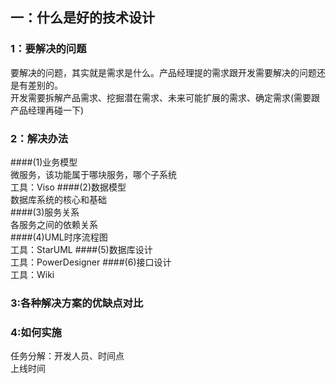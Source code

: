 ## 一：什么是好的技术设计
### 1：要解决的问题<br>
  要解决的问题，其实就是需求是什么。产品经理提的需求跟开发需要解决的问题还是有差别的。<br>
  开发需要拆解产品需求、挖掘潜在需求、未来可能扩展的需求、确定需求(需要跟产品经理再碰一下)
### 2：解决办法<br>
####(1)业务模型<br>
微服务，该功能属于哪块服务，哪个子系统<br>
工具：Viso
####(2)数据模型<br>
数据库系统的核心和基础<br>
####(3)服务关系<br>
各服务之间的依赖关系<br>
####(4)UML时序流程图<br>
工具：StarUML
####(5)数据库设计<br>
工具：PowerDesigner
####(6)接口设计<br>
工具：Wiki
### 3:各种解决方案的优缺点对比<br>
### 4:如何实施<br>
  任务分解：开发人员、时间点<br>
  上线时间<br>
  